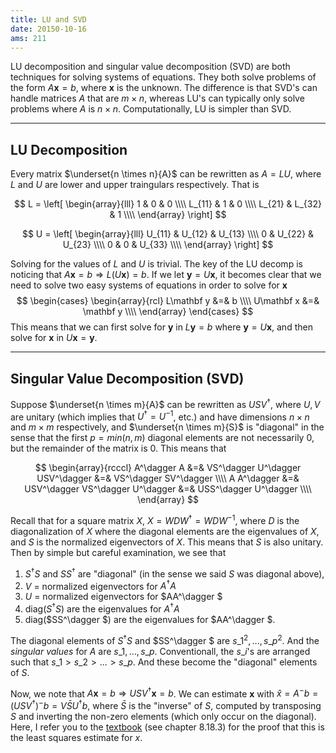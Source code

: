 ```yaml
---
title: LU and SVD
date: 20150-10-16
ams: 211
---
```


LU decomposition and singular value decomposition (SVD) are both techniques for
solving systems of equations.  They both solve problems of the form $A \mathbf
x = b$, where $\mathbf x$ is the unknown. The difference is that SVD's can
handle matrices $A$ that are $m \times n$, whereas LU's can typically only
solve problems where $A$ is $n \times n$. Computationally, LU is simpler than
SVD.

***

## LU Decomposition
Every matrix $\underset{n \times n}{A}$ can be rewritten as $A=LU$, where $L$
and $U$ are lower and upper traingulars respectively. That is 

$$ L = \left[
  \begin{array}{lll}
    1     &     0 & 0 \\\\
    L_{11} &     1 & 0 \\\\
    L_{21} & L_{32} & 1 \\\\
  \end{array}
\right] $$

$$ U = \left[
  \begin{array}{lll}
    U_{11} &  U_{12} & U_{13} \\\\
          0 &  U_{22} & U_{23} \\\\
          0 &        0 & U_{33} \\\\
  \end{array}
\right] $$

Solving for the values of $L$ and $U$ is trivial. The key of the LU decomp is
noticing that $A\mathbf x = b \Rightarrow L(U\mathbf x) = b$.  If we let
$\mathbf y = U\mathbf x$, it becomes clear that we need to solve two easy
systems of equations in order to solve for $\mathbf x$
$$ 
\begin{cases}
  \begin{array}{rcl}
    L\mathbf y &=& b \\\\
    U\mathbf x &=& \mathbf y \\\\
  \end{array}
\end{cases}
$$
This means that we can first solve for $\mathbf y$ in $L\mathbf y = b$ where
$\mathbf y = U\mathbf x$, and then solve for $\mathbf x$ in $U\mathbf x =
\mathbf y$.

***

## Singular Value Decomposition (SVD)
Suppose $\underset{n \times m}{A}$ can be rewritten as $USV^\dagger$, where
$U,V$ are unitary (which implies that $U^\dagger = U^{-1}$, etc.) and have
dimensions $n \times n$ and $m \times m$ respectively, and $\underset{n \times
m}{S}$ is "diagonal" in the sense that the first $p=min(n,m)$ diagonal elements
are not necessarily 0, but the remainder of the matrix is 0. This means that 

$$
  \begin{array}{rcccl}
    A^\dagger A &=& VS^\dagger U^\dagger USV^\dagger &=& VS^\dagger SV^\dagger \\\\
    A A^\dagger &=& USV^\dagger VS^\dagger U^\dagger &=& USS^\dagger U^\dagger \\\\
  \end{array}
$$

Recall that for a square matrix $X$, $X = WDW^\dagger = WDW^{-1}$, where $D$ is
the diagonalization of $X$ where the diagonal elements are the eigenvalues of
$X$, and $S$ is the normalized eigenvectors of $X$. This means that $S$ is also
unitary.  Then by simple but careful examination, we see that 

1. $S^\dagger S$ and $SS^\dagger$ are "diagonal" (in the sense we said $S$ was
   diagonal above), 
2. $V$ = normalized eigenvectors for $A^\dagger A$
3. $U$ = normalized eigenvectors for $AA^\dagger $
4. diag($S^\dagger S$) are the eigenvalues for $A^\dagger A$
5. diag($SS^\dagger $) are the eigenvalues for $AA^\dagger $.

The diagonal elements of $S^\dagger S$ and $SS^\dagger $ are
$s\_1^2,...,s\_p^2$. And the *singular values* for $A$ are $s\_1,...,s\_p$.
Conventionall, the $s\_i$'s are arranged such that $s\_1>s\_2>...>s\_p$. And
these become the "diagonal" elements of $S$.

Now, we note that $A\mathbf x = b \Rightarrow USV^\dagger \mathbf x= b$.  We
can estimate $\mathbf x$ with $\hat x = A^-b = (USV^\dagger)^-b =
V\bar{S}U^\dagger b$, where $\bar{S}$ is the "inverse" of $S$, computed by
transposing $S$ and inverting the non-zero elements (which only occur on the
diagonal). Here, I refer you to the
[textbook](http://localhost:4000/assets/ams211/mathbook.pdf) (see chapter
8.18.3) for the proof that this is the least squares estimate for $x$.
